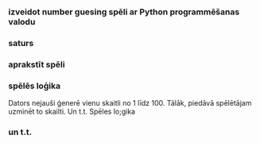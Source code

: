 ### izveidot number guesing spēli ar Python programmēšanas valodu
### saturs
### aprakstīt spēli
### spēlēs loģika



Dators nejauši ģenerē vienu skaitli no 1 līdz 100. Tālāk, piedāvā spēlētājam uzminēt to skailti. Un t.t.
Spēles lo;gika 


### un t.t.
